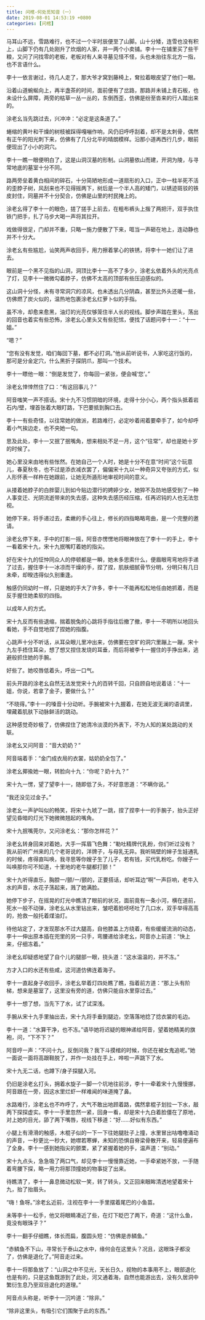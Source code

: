 ```yaml
---
title: 问棺-何处觅知音（一）
date: 2019-08-01 14:53:19 +0800
categories: [问棺]
---
```


马耳山不远，雪路难行，也不过一个半时辰便至了山脚。山十分矮，连雪也没有积上，山脚下仍有几处刚升了炊烟的人家，并一两个小卖铺。李十一在铺里买了些干粮，又问了问找零的老板，老板对有人来寻墓见怪不怪，头也未抬往东北方一指，也不言语什么。

李十一依言谢过，待几人走了，那大爷才窝到藤椅上，耷拉着眼皮望了他们一眼。

沿着山道蜿蜒向上，再半盏茶的时间，面前便有了岔路，那路并未铺上青石板，也未设什么屏障，两旁的枯草一丛一丛的，东倒西歪，仿佛是纷至沓来的行人踏出来的。

涂老幺当先跳过去，兴冲冲：“必定是这条道了。”

蜷缩的黄叶和干燥的树枝被踩得嘎嘣作响，风仍旧呼呼刮着，却不是太刺骨，偶然有正午的阳光刺下来，仿佛有了几分北平的晴朗模样。沿那小道再西行几步，眼前便现出了小小的洞穴。

李十一瞧一眼便明白了，这是山洞汉墓的形制。山洞墓依山而建，开洞为陵，与寻常地底的墓室十分不同。

路两旁垒着黄白相间的碎石，十分简陋地形成一道扇形的入口，正中一柱半死不活的歪脖子树，风刮来也不见得摇两下，树后是一个半人高的矮门，以锈迹斑驳的铁皮封住，同墓并不十分契合，仿佛是山里的村民掩上的。

涂老幺得了李十一的眼色，搓了搓手上前去，在粗布裤头上揩了两把汗，双手执住铁门把手，扎了马步大喝一声将其拉开。

戏做得很足，门却并不重，只略一施力便散了下来，哐当一声砸在地上，连动静也并不十分大。

涂老幺有些尴尬，讪笑两声收回手，用力擦着掌心的铁锈，将李十一她们让了进去。

眼前是一个黑不见指的山洞，洞顶比李十一高不了多少，涂老幺依着外头的光亮点了灯，见李十一微微勾着脖子，仿佛不太高的顶部有些压迫感似的。

这山洞十分怪，未有寻常洞穴的凉风，也未透出几分阴森，甚至比外头还暖一些，仿佛燃了炭火似的，温热地包裹涂老幺红萝卜似的手指。

虽不冷，却愈来愈黑，油灯的光亮仅够笼住半人长的视线。脚步声踏在里头，荡出的回音也着实有些恐怖，涂老幺心里头又有些犯怵，便找了话题问李十一：“十一姐。”

“嗯？”

“您有没有发觉，咱们每回下墓，都不必打洞。”他从前听说书，人家吃这行饭的，那可是分金定穴，什么黑折子探阴爪，那叫一个技术。

李十一瞟他一眼：“倒是发觉了，你每回一紧张，便会喊‘您’。”

涂老幺悻悻然住了口：“有这回事儿？”

阿音嗤笑一声不搭话。宋十九不习惯阴暗的环境，走得十分小心，两个指头抵着岩石内/壁，埋首张着大眼盯路，下巴要抵到胸口去。

李十一有些奇怪，以往常她的做派，若路难行，必定吵着闹着要牵手了，如今却呼着小气挨边走，也不央她一句。

思及此处，李十一又抿了抿嘴角，想来相处不足一月，这个“往常”，却也是她十岁的时候了。

她心里没来由地有些怅然。在她自己一个人时，她是十分不在意“时间”这个玩意儿，春夏秋冬，也不过是添衣减衣罢了，偏偏宋十九以一种奇异又夸张的方式，似人形怀表一样杵在她跟前，让她无所遁形地审视时间的意义。

从搂着她脖子的白胖婴儿到如今贴边潜行的娉婷少女，她猝不及防地感受到了一种人事变迁、光阴流逝带来的失去感，这种失去感历经压缩，任再迟钝的人也无法忽视。

她停下来，将手递过去，柔嫩的手心往上，修长的四指略略弯曲，是一个完整的邀请。

涂老幺停下来，手中的灯影一摇，阿音亦愣愣地将眼神放在了李十一的手上，李十一看着宋十九，宋十九抿嘴盯着她的指尖。

好在宋十九的怔忡同众人的停顿都是一瞬，她未多思索什么，便眉眼弯弯地将手递了过去，握住李十一冰凉而干燥的手，捏了捏，肌肤细腻骨节分明，分明只有几日未牵，却暌违得似久别重逢。

触感仍同幼时一样，只是她的手大了许多，李十一不能再松松地任由她抓着，而是反手握住她柔软的四指。

以成年人的方式。

宋十九反而有些退缩，揣着脱兔的心跳将手指往后撤了撤，李十一不明所以地回头看她，手不自觉地捏了捏她的指腹。

心跳声十分不听话，从耳朵眼儿里冲出来，仿佛要在空旷的洞穴里蹦上一蹦，宋十九左手捂住耳朵，想了想又捏住发烧的耳垂，而后将被李十一握住的手挣出来，逃避般抓住她的手腕。

好些了。她咬唇低着头，呼出一口气。

前头开路的涂老幺自然无法发觉宋十九的百转千回，只自顾自地说着话：“十一姐，你说，若拿了金子，要做什么？”

“不晓得。”李十一的嗓音十分动听。手腕被宋十九握着，在她无波无澜的语调里，埋藏着肌肤下动脉鲜活的跳动。

这种感觉奇妙极了，仿佛捏住了她清冷淡漠的外表下，不为人知的某处跳动的关联。

涂老幺又问阿音：“音大奶奶？”

阿音端着手：“金门成衣局的衣裳，姑奶奶全包了。”

涂老幺揶揄她一眼，转脸向十九：“你呢？奶十九？”

宋十九一愣，望了望李十一，随即低了头，不好意思道：“不瞒你说。”

“我还没见过金子。”

涂老幺一声驴叫似的畅笑，将宋十九唬了一跳，捏了捏李十一的手腕子，抬头正好望见昏暗的灯光下她微微翘起的嘴角。

宋十九抿嘴莞尔，又问涂老幺：“那你怎样花？”

涂老幺转身回来对着她，大手一挥眉飞色舞：“勒吐精牌代乳粉，你们听过没有？我从前听广州来的几个老哥说的，洋牌子，与母乳无异。我听隔壁的婶子生娃通乳的时候，疼得直叫唤，我寻思等你嫂子生了儿子，若有钱，买代乳粉吃。你嫂子一叫唤那你可不知道，十里地的老牛腿都打颤！”

宋十九听得直乐，胸腔一/颤/一/颤的，正要搭话，却听耳边“啊”一声巨响，老牛入水的声音，水花子荡起来，溅了她满脸。

她停下步子，在摇晃的灯光中瞧清了眼前的状况，面前竟有一条小河，横在道前，死水一般不动弹，涂老幺从水里钻出来，皱吧着脸呸呸吐了几口水，双手举得高高的，抢救一般托着煤油灯。

待他站定了，才发现那水不过大腿高，自他膝盖上方绕着，有些缓缓流淌的动态，李十一伸出原本插在兜里的另一只手，弯腰递给涂老幺，阿音亦上前道：“快上来，仔细冻着。”

涂老幺却疑惑地望了自个儿的腿部一眼，挠头道：“这水温温的，并不冻。”

方才入口的水还有些咸，这河道仿佛连着海子。

李十一直起身子收回手，涂老幺举着灯四处瞧了瞧，指着前方道：“那上头有阶梯，想来是墓室了，这里没有旁的道，仿佛只能自水里穿过去。”

李十一想了想，当先下了水，试了试深浅。

手腕从宋十九手里抽出去，宋十九将手垂到腿边，空落落地捻了捻衣裳的毛边。

李十一道：“水算干净，也不冻。”语毕她将迟疑的眼神递给阿音，望着她精美的旗袍，问，“下不下？”

阿音哼一声：“不问十九，反倒问我？我下斗摸棺的时候，你还在被女鬼追呢。”她一面说一面将高跟鞋脱了，并作一处挂在手上，哗啦一声跳下了水。

宋十九无二话，也蹲下/身子探腿入河。

仍旧是涂老幺打头，拥着水旋子一脚一个坑地往前涉，李十一牵着宋十九慢慢挪，阿音跟在一旁，因这水里烂虾一样难闻的味道掩了鼻。

水路难行，涂老幺也不咋呼了，大气不敢出地顾着路，偶然拿棍子划拉一下水，敲两下探探虚实。李十一手里忽然一紧，回身一看，却是宋十九白着脸僵在了原地，对上她的目光，舔了两下嘴唇，视线下移道：“好……好似有东西。”

小腿上有滑滑的触感，木棍子似的一下一下往她腿肚子上撞，水里冒出咕噜噜涌动的声音，一秒更比一秒大，她噤若寒蝉，未知的恐惧自脊梁骨散开来，轻易便遍布了全身。李十一感到她指尖的颤栗，紧了紧握着她的手，温声道：“别动。”

宋十九点头，急急吸了两口气，却见李十一慢慢靠近她，一手牵紧她不放，一手随着弯腰下探，略一用力将那顶撞她的物事捉了出来。

待瞧清了，李十一鼻息微动松软一笑，转了转头，又正回来眼眸清透地望着宋十九，抬了抬眉头。

“嗨！鱼呀。”涂老幺近前，注视在李十一手里摆着尾巴的小鱼苗。

未等李十一松手，他又将眼睛凑近了些，在灯下眨巴了两下，奇道：“这什么鱼，竟没有眼珠子？”

李十一翻手仔细瞧，体长而扁，腹圆头短：“仿佛是赤鳞鱼。”

“赤鳞鱼不下山，寻常长于泰山之水中，缘何会在这里头？况且，这眼珠子都没了，仿佛是退化了。”阿音走过来。

李十一将那鱼放了：“山洞之中不见光，天长日久，视物的本事用不上，眼部退化也是有的，只是这鱼既游到了此处，河又通着海，自然也能游出去，没有久居洞中繁衍生息乃至双目退化的道理。”

阿音点头称是，听李十一沉吟道：“除非。”

“除非这里头，有吸引它们围聚于此的东西。”

